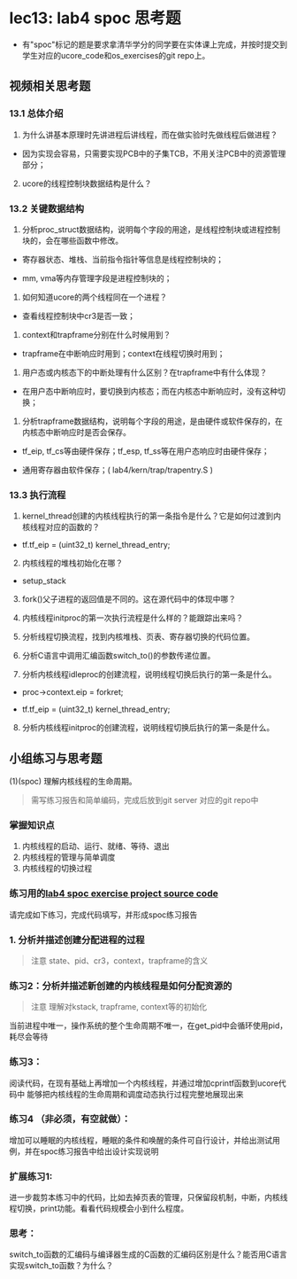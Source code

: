 # lec13: lab4 spoc 思考题

- 有"spoc"标记的题是要求拿清华学分的同学要在实体课上完成，并按时提交到学生对应的ucore_code和os_exercises的git repo上。

## 视频相关思考题

### 13.1 总体介绍

1. 为什么讲基本原理时先讲进程后讲线程，而在做实验时先做线程后做进程？

- 因为实现会容易，只需要实现PCB中的子集TCB，不用关注PCB中的资源管理部分；

2. ucore的线程控制块数据结构是什么？

### 13.2 关键数据结构

1. 分析proc_struct数据结构，说明每个字段的用途，是线程控制块或进程控制块的，会在哪些函数中修改。

- 寄存器状态、堆栈、当前指令指针等信息是线程控制块的；
 
- mm, vma等内存管理字段是进程控制块的；

1. 如何知道ucore的两个线程同在一个进程？

- 查看线程控制块中cr3是否一致；

1. context和trapframe分别在什么时候用到？

- trapframe在中断响应时用到；context在线程切换时用到；

1. 用户态或内核态下的中断处理有什么区别？在trapframe中有什么体现？

- 在用户态中断响应时，要切换到内核态；而在内核态中断响应时，没有这种切换；

1. 分析trapframe数据结构，说明每个字段的用途，是由硬件或软件保存的，在内核态中断响应时是否会保存。

- tf_eip, tf_cs等由硬件保存；tf_esp, tf_ss等在用户态响应时由硬件保存；
 
- 通用寄存器由软件保存；( lab4/kern/trap/trapentry.S )

### 13.3 执行流程

1. kernel_thread创建的内核线程执行的第一条指令是什么？它是如何过渡到内核线程对应的函数的？

- tf.tf_eip = (uint32_t) kernel_thread_entry;

2. 内核线程的堆栈初始化在哪？

- setup_stack

3. fork()父子进程的返回值是不同的。这在源代码中的体现中哪？

4. 内核线程initproc的第一次执行流程是什么样的？能跟踪出来吗？

5. 分析线程切换流程，找到内核堆栈、页表、寄存器切换的代码位置。

6. 分析C语言中调用汇编函数switch_to()的参数传递位置。

7. 分析内核线程idleproc的创建流程，说明线程切换后执行的第一条是什么。

- proc->context.eip = forkret;

- tf.tf_eip = (uint32_t) kernel_thread_entry;

8. 分析内核线程initproc的创建流程，说明线程切换后执行的第一条是什么。

## 小组练习与思考题

(1)(spoc) 理解内核线程的生命周期。

> 需写练习报告和简单编码，完成后放到git server 对应的git repo中

### 掌握知识点
1. 内核线程的启动、运行、就绪、等待、退出
2. 内核线程的管理与简单调度
3. 内核线程的切换过程

### 练习用的[lab4 spoc exercise project source code](https://github.com/chyyuu/ucore_lab/tree/master/related_info/lab4/lab4-spoc-discuss)


请完成如下练习，完成代码填写，并形成spoc练习报告

### 1. 分析并描述创建分配进程的过程

> 注意 state、pid、cr3，context，trapframe的含义

### 练习2：分析并描述新创建的内核线程是如何分配资源的

> 注意 理解对kstack, trapframe, context等的初始化


当前进程中唯一，操作系统的整个生命周期不唯一，在get_pid中会循环使用pid，耗尽会等待

### 练习3：

阅读代码，在现有基础上再增加一个内核线程，并通过增加cprintf函数到ucore代码中
能够把内核线程的生命周期和调度动态执行过程完整地展现出来

### 练习4 （非必须，有空就做）：

增加可以睡眠的内核线程，睡眠的条件和唤醒的条件可自行设计，并给出测试用例，并在spoc练习报告中给出设计实现说明

### 扩展练习1: 

进一步裁剪本练习中的代码，比如去掉页表的管理，只保留段机制，中断，内核线程切换，print功能。看看代码规模会小到什么程度。

### 思考：

switch_to函数的汇编码与编译器生成的C函数的汇编码区别是什么？能否用C语言实现switch_to函数？为什么？
